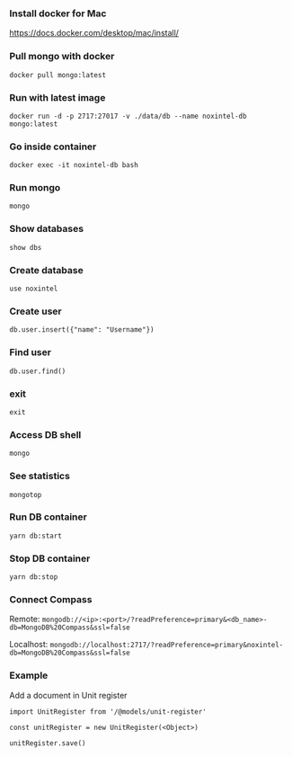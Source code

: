 ### Install docker for Mac
https://docs.docker.com/desktop/mac/install/

### Pull mongo with docker
`docker pull mongo:latest`

### Run with latest image
`docker run -d -p 2717:27017 -v ./data/db --name noxintel-db mongo:latest`

### Go inside container
`docker exec -it noxintel-db bash`

### Run mongo
`mongo`

### Show databases
`show dbs`

### Create database
`use noxintel`

### Create user
`db.user.insert({"name": "Username"})`

### Find user
`db.user.find()`

### exit
`exit`

### Access DB shell
`mongo`

### See statistics
`mongotop`

### Run DB container
`yarn db:start`

### Stop DB container
`yarn db:stop`

### Connect Compass
Remote: `mongodb://<ip>:<port>/?readPreference=primary&<db_name>-db=MongoDB%20Compass&ssl=false`

Localhost: `mongodb://localhost:2717/?readPreference=primary&noxintel-db=MongoDB%20Compass&ssl=false`

### Example
Add a document in Unit register

`import UnitRegister from '/@models/unit-register'`

`const unitRegister = new UnitRegister(<Object>)`

`unitRegister.save()`
